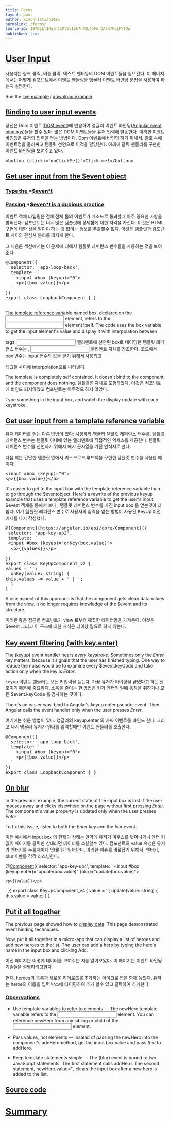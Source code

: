 ```yaml
---
title: Forms
layout: post
author: kimchristian3426
permalink: /forms/
source-id: 197QiLtINajnCxMtVv15k7nP2L4CFo_DA7m7PqLFYTOw
published: true
---
```

# [User Input](https://angular.io/guide/user-input#user-input)

사용자는 링크 클릭, 버틀 클릭, 텍스트 엔터등의 DOM 이벤트들을 일으킨다. 이 페이지에서는 어떻게 컴포넌트에서 이벤트 핸들링을 앵귤러 이벤트 바인딩 문법을 사용하여 하는지 설명한다.

Run the [live example](https://angular.io/generated/live-examples/user-input/stackblitz.html) / [download example](https://angular.io/generated/zips/user-input/user-input.zip).

##  [Binding to user input events](https://angular.io/guide/user-input#binding-to-user-input-events)

당신은 Dom 이벤트([DOM event](https://developer.mozilla.org/en-US/docs/Web/Events))에 반응하여 앵귤러 이벤트 바인딩([Angular event bindings](https://angular.io/guide/template-syntax#event-binding))들을 할수 있다. 많은 DOM 이벤트들을 유저 입력에 발동한다. 이러한 이벤트 바인딩은 유저의 입력을 얻는 방법이다. Dom 이벤트에 바인딩 하기 위해서. 괄호 속에 이벤트명을 둘러싸고 템플릿 선언으로 이것을 할당한다. 아래에 클릭 핸들러를 구현한 이벤트 바인딩을 보여주고 있다.

<pre>
&lt;button (click)="onClickMe()"&gt;Click me!&lt;/button&gt;
</pre>

	

## [Get user input from the $event object](https://angular.io/guide/user-input#get-user-input-from-the-event-object)

### [Type the ](https://angular.io/guide/user-input#type-the-event)*[$even*t](https://angular.io/guide/user-input#type-the-event)

### [Passing ](https://angular.io/guide/user-input#passing-event-is-a-dubious-practice)*[$even*t](https://angular.io/guide/user-input#passing-event-is-a-dubious-practice)[ is a dubious practice](https://angular.io/guide/user-input#passing-event-is-a-dubious-practice)

이벤트 객체 타입핑은 전체 전체 돔의 이벤트가 메소드로 통과할때 아주 중요한 사항을 밝혀낸다: 컴포넌트는 너무 많은 템플릿에 상세함에 대한 자각을 가진다. 이것은 HTML 구현에 대한 것을 알아야 하는 것 없이는 정보를 추출할수 없다. 이것은 템플릿과 컴포넌트 사이의 관심사 분리를 깨지게 한다.

그 다음은 섹션에서는 이 문제에 대해서 템플릿 레퍼런스 변수들을 사용하는 것을 보여준다.

<pre>
@Component({
  selector: 'app-loop-back',
  template: `
    &lt;input #box (keyup)="0"&gt;
    &lt;p&gt;{{box.value}}&lt;/p&gt;
  `
})
export class LoopbackComponent { }

</pre>

	

The template reference variable named box, declared on the <input> element, refers to the <input> element itself. The code uses the box variable to get the input element's value and display it with interpolation between <p> tags. <input> 엘리멘트에 선언된 box로 네이밍한 템플릿 레퍼런스 변수는 ,  <input> 엘리멘트 자체를 참조한다. 코드에서 box 변수는 input 변수의 값을 얻기 위해서 사용되고 <p> 태그들 사이에 interpolation으로 나타낸다.The template is completely self contained. It doesn't bind to the component, and the component does nothing. 템플릿은 자체로 포험되었다. 이것은 컴포넌트에 바인드 되지않았고 컴포넌트는 아무것도 하지 않았다.Type something in the input box, and watch the display update with each keystroke.

## [Get user input from a template reference variable](https://angular.io/guide/user-input#get-user-input-from-a-template-reference-variable)

유저 데이터를 얻는 다른 방법이 있다: 사용하라 앵귤러 템플릿 레퍼런스 변수를. 템플릿 레퍼런스 변수는 템플릿 이내에 있는 엘리멘트에 직접적인 엑세스를 제공한다. 템플릿 레퍼런스 변수를 선언하기 위해서 해시 문자열을 가진 인식자로 한다. 

다음 예는 간단한 템플릿 안에서 키스크로크 루프백을 구현한 템플릿 변수를 사용한 예이다.

<pre>
&lt;input #box (keyup)="0"&gt;&lt;p&gt;{{box.value}}&lt;/p&gt;
</pre>

	

It's easier to get to the input box with the template reference variable than to go through the $eventobject. Here's a rewrite of the previous keyup example that uses a template reference variable to get the user's input.  $event  객체를 통해서 보다 , 템플릿 레퍼런스 변수를 가진 input box 를 얻는것이 더 쉽다. 여기 템플릿 레퍼런스 변수로 사용자의 입력을 얻는 방법이 사용된 KeyUp 이전 예제를 다시 작성했다.

<pre>
@[Component](https://angular.io/api/core/Component)({ selector: 'app-key-up2', template: ` &lt;input #box (keyup)="onKey(box.value)"&gt;  &lt;p&gt;{{values}}&lt;/p&gt;  		`})export class KeyUpComponent_v2 {values = '';  onKey(value: string) {this.values += value + ' | ';  }}
</pre>

A nice aspect of this approach is that the component gets clean data values from the view. It no longer requires knowledge of the $event and its structure.

이러한 좋은 접근은 컴포넌트가 view 로부터 깨끗한 데이터들을 가져온다. 이것은 $event 그리고 이 구조에 대한 지식은 더이상 필요로 하지 않는다.

## [Key event filtering (with ](https://angular.io/guide/user-input#key-event-filtering-with-keyenter)[key.enter](https://angular.io/guide/user-input#key-event-filtering-with-keyenter)[)](https://angular.io/guide/user-input#key-event-filtering-with-keyenter)

The (keyup) event handler hears *every keystroke*. Sometimes only the *Enter* key matters, because it signals that the user has finished typing. One way to reduce the noise would be to examine every $event.keyCode and take action only when the key is *Enter*.

keyup 이벤트 핸들러는 모든 키입력을 듣는다. 가끔  유저가 타이핑을 끝냈다고 하는 신호이기 때문에 중요하다. 소음을 줄이는 한 방법은 키가 엔터키 일때 동작을 취하거나 모든  $event.keyCode 를 검사하는 것이다.

There's an easier way: bind to Angular's keyup.enter pseudo-event. Then Angular calls the event handler only when the user presses *Enter*.

여기에는 쉬운 방법이 있다. 앵귤러의   keyup.enter 의 가짜 이벤트를 바인드 한다. 그리고 나서 앵귤러 유저가 엔터를 입력할때만 이벤트 핸들러를 호출한다.

<pre>
@Component({  selector: 'app-loop-back',  template: `    &lt;input #box (keyup)="0"&gt;    &lt;p&gt;{{box.value}}&lt;/p&gt;  `})export class LoopbackComponent { }
</pre>

## [On blur](https://angular.io/guide/user-input#on-blur)

In the previous example, the current state of the input box is lost if the user mouses away and clicks elsewhere on the page without first pressing *Enter*. The component's value property is updated only when the user presses *Enter*.

To fix this issue, listen to both the *Enter* key and the *blur* event.

이전 예시에서 input box 의 현재의 상태는 만약에 유저가 마우스를 벗어나거나 엔터 키 없이 페이지를 클릭한 상태라면 데이터를 소실할수 있다. 컴포넌트의 value 속성은 유저가 엔터키를 누룰때마다 업데이가 일어난다. 이러한 이슈를 바로잡기 위해서, 엔터키, blur 이벤를 각각 리스닝한다.

@[Component](https://angular.io/api/core/Component)({  selector: 'app-key-up4',  template: `    <input #box      (keyup.enter)="update(box.value)"      (blur)="update(box.value)">    <p>{{value}}</p>  `})export class KeyUpComponent_v4 {  value = '';  update(value: string) { this.value = value; }}

## [Put it all together](https://angular.io/guide/user-input#put-it-all-together)

The previous page showed how to [display data](https://angular.io/guide/displaying-data). This page demonstrated event binding techniques.

Now, put it all together in a micro-app that can display a list of heroes and add new heroes to the list. The user can add a hero by typing the hero's name in the input box and clicking Add.

이전 페이지는 어떻게 데이터를 보여주는 지를 알아보았다. 이 페이지는 이벤트 바인딩 기술들을 설명하려고한다. 

현재, heroes의 목록과 새로운 히어로즈를 추가하는 마이크로 앱을 함께 놓았다. 유저는 heroe의 이름을 입력 박스에 타이핑하여 추가 할수 있고 클릭하여 추가한다.

### [Observations](https://angular.io/guide/user-input#observations)

* Use template variables to refer to elements — The newHero template variable refers to the <input> element. You can reference newHero from any sibling or child of the <input> element.

* Pass values, not elements — Instead of passing the newHero into the component's addHeromethod, get the input box value and pass *that* to addHero.

* Keep template statements simple — The (blur) event is bound to two JavaScript statements. The first statement calls addHero. The second statement, newHero.value='', clears the input box after a new hero is added to the list.

## [Source code](https://angular.io/guide/user-input#source-code)

# [Summary](https://angular.io/guide/user-input#summary)

